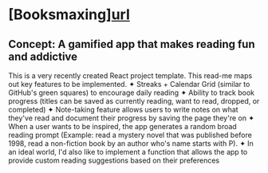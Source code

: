 # [Booksmaxing][url](https://danielledonnelly.github.io/booksmaxing/)

## Concept: A gamified app that makes reading fun and addictive

This is a very recently created React project template. This read-me maps out key features to be implemented.
✦ Streaks + Calendar Grid (similar to GitHub's green squares) to encourage daily reading
✦ Ability to track book progress (titles can be saved as currently reading, want to read, dropped, or completed)
✦ Note-taking feature allows users to write notes on what they've read and document their progress by saving the page they're on
✦ When a user wants to be inspired, the app generates a random broad reading prompt (Example: read a mystery novel that was published before 1998, read a non-fiction book by an author who's name starts with P).
✦ In an ideal world, I'd also like to implement a function that allows the app to provide custom reading suggestions based on their preferences
